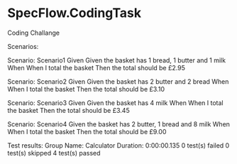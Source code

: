 # SpecFlow.CodingTask
Coding Challange 

Scenarios:

Scenario: Scenario1 Given Given the basket has 1 bread, 1 butter and 1 milk When When I total the basket Then the total should be £2.95

Scenario: Scenario2 Given Given the basket has 2 butter and 2 bread When When I total the basket Then the total should be £3.10

Scenario: Scenario3 Given Given the basket has 4 milk When When I total the basket Then the total should be £3.45

Scenario: Scenario4 Given the basket has 2 butter, 1 bread and 8 milk When When I total the basket Then the total should be £9.00

Test results:
  Group Name: Calculator
  Duration: 0:00:00.135
  0 test(s) failed
  0 test(s) skipped
  4 test(s) passed

